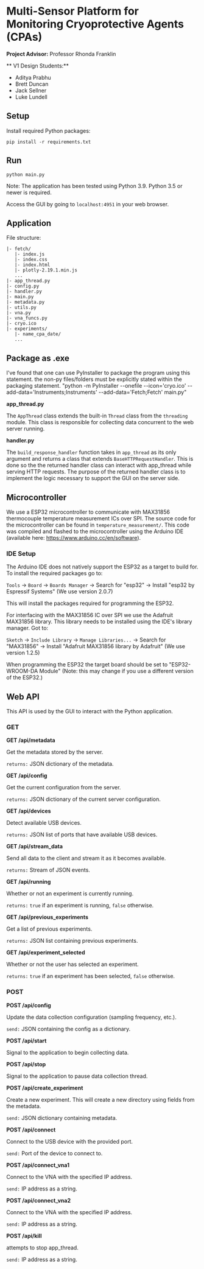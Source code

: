 # Multi-Sensor Platform for Monitoring Cryoprotective Agents (CPAs)



**Project Advisor:** Professor Rhonda Franklin

** V1 Design Students:**
* Aditya Prabhu
* Brett Duncan
* Jack Sellner
* Luke Lundell

## Setup

Install required Python packages:

`pip install -r requirements.txt`

## Run

`python main.py`

Note: The application has been tested using Python 3.9. Python 3.5 or newer is required.

Access the GUI by going to `localhost:4951` in your web browser.

## Application

File structure:
```
|- fetch/
   |- index.js
   |- index.css
   |- index.html
   |- plotly-2.19.1.min.js
   ...
|- app_thread.py
|- config.py
|- handler.py
|- main.py
|- metadata.py
|- utils.py
|- vna.py
|- vna_funcs.py
|- cryo.ico
|- experiments/
   |- name_cpa_date/
   ...
```
## Package as .exe
I've found that one can use PyInstaller to package the program using this statement.
the non-py files/folders must be explicitly stated within the packaging statement.
"python -m PyInstaller --onefile --icon='cryo.ico' --add-data='Instruments;Instruments' --add-data='Fetch;Fetch' main.py"


**app_thread.py**

The `AppThread` class extends the built-in `Thread` class from the `threading` module. This class is responsible for collecting data concurrent to the web server running.

**handler.py**

The `build_response_handler` function takes in `app_thread` as its only argument and returns a class that extends `BaseHTTPRequestHandler`. This is done so the the returned handler class can interact with app_thread while serving HTTP requests. The purpose of the returned handler class is to implement the logic necessary to support the GUI on the server side.

## Microcontroller

We use a ESP32 microcontroller to communicate with MAX31856 thermocouple temperature measurement ICs over SPI. The source code for the microcontroller can be found in `temperature_measurement/`. This code was compiled and flashed to the microcontroller using the Arduino IDE (available here: https://www.arduino.cc/en/software).

### IDE Setup

The Arduino IDE does not natively support the ESP32 as a target to build for. To install the required packages go to:

`Tools` -> `Board` -> `Boards Manager` -> Search for "esp32" -> Install "esp32 by Espressif Systems" (We use version 2.0.7)

This will install the packages required for programming the ESP32.

For interfacing with the MAX31856 IC over SPI we use the Adafruit MAX31856 library. This library needs to be installed using the IDE's library manager. Got to:

`Sketch` -> `Include Library` -> `Manage Libraries...` -> Search for "MAX31856" -> Install "Adafruit MAX31856 library by Adafruit" (We use version 1.2.5)

When programming the ESP32 the target board should be set to "ESP32-WROOM-DA Module" (Note: this may change if you use a different version of the ESP32.)

## Web API

This API is used by the GUI to interact with the Python application.

### GET

**GET /api/metadata**

Get the metadata stored by the server.

`returns:` JSON dictionary of the metadata.

**GET /api/config**

Get the current configuration from the server.

`returns:` JSON dictionary of the current server configuration.

**GET /api/devices**

Detect available USB devices.

`returns:` JSON list of ports that have available USB devices.

**GET /api/stream_data**

Send all data to the client and stream it as it becomes available.

`returns:` Stream of JSON events.

**GET /api/running**

Whether or not an experiment is currently running.

`returns:` `true` if an experiment is running, `false` otherwise.

**GET /api/previous_experiments**

Get a list of previous experiments.

`returns:` JSON list containing previous experiments.

**GET /api/experiment_selected**

Whether or not the user has selected an experiment.

`returns:` `true` if an experiment has been selected, `false` otherwise.

### POST

**POST /api/config**

Update the data collection configuration (sampling frequency, etc.).

`send:` JSON containing the config as a dictionary.

**POST /api/start**

Signal to the application to begin collecting data.

**POST /api/stop**

Signal to the application to pause data collection thread.

**POST /api/create_experiment**

Create a new experiment. This will create a new directory using fields from the metadata.

`send:` JSON dictionary containing metadata.

**POST /api/connect**

Connect to the USB device with the provided port.

`send:` Port of the device to connect to.

**POST /api/connect_vna1**

Connect to the VNA with the specified IP address.

`send:` IP address as a string.

**POST /api/connect_vna2**

Connect to the VNA with the specified IP address.

`send:` IP address as a string.

**POST /api/kill**

attempts to stop app_thread.

`send:` IP address as a string.
